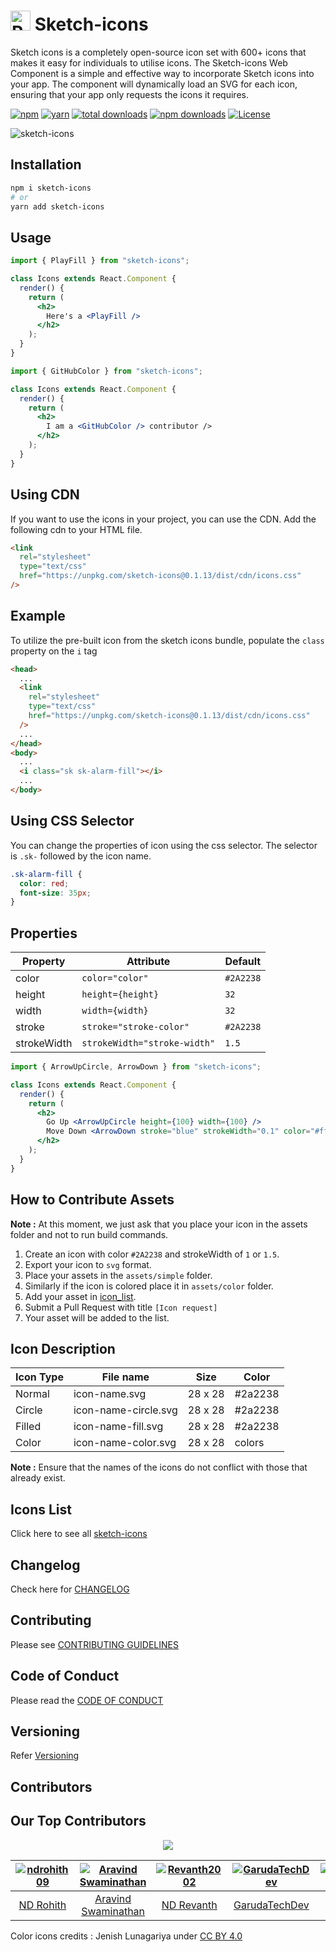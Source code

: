 # <img src="./assets/simple/sketch-icons.svg" width="32" alt="React Icons"> Sketch-icons

Sketch icons is a completely open-source icon set with 600+ icons that makes it easy for individuals to utilise icons. The Sketch-icons Web Component is a simple and effective way to incorporate Sketch icons into your app. The component will dynamically load an SVG for each icon, ensuring that your app only requests the icons it requires.

[![npm](https://img.shields.io/static/v1?label=npm&message=6.14.16&color=red)](https://www.npmjs.com/package/sketch-icons)
[![yarn](https://img.shields.io/static/v1?label=yarn&message=1.22.17&color=blue)](https://www.npmjs.com/package/sketch-icons)
[![total downloads](https://img.shields.io/badge/total%20downloads-30k%2B-orange)](https://www.npmjs.com/package/sketch-icons)
[![npm downloads](https://img.shields.io/npm/dm/sketch-icons.svg?style=flat&color=purple)](https://www.npmjs.com/package/sketch-icons)
<a href="https://github.com/tabler/tabler-icons/blob/master/LICENSE"><img src="https://img.shields.io/npm/l/@tabler/icons.svg" alt="License"></a>

![sketch-icons](./sketch-icons.svg)

## Installation

```bash
npm i sketch-icons
# or
yarn add sketch-icons
```

## Usage

```jsx
import { PlayFill } from "sketch-icons";

class Icons extends React.Component {
  render() {
    return (
      <h2>
        Here's a <PlayFill />
      </h2>
    );
  }
}
```

```jsx
import { GitHubColor } from "sketch-icons";

class Icons extends React.Component {
  render() {
    return (
      <h2>
        I am a <GitHubColor /> contributor />
      </h2>
    );
  }
}
```

## Using CDN

If you want to use the icons in your project, you can use the CDN. Add the following cdn to your HTML file.

```html
<link
  rel="stylesheet"
  type="text/css"
  href="https://unpkg.com/sketch-icons@0.1.13/dist/cdn/icons.css"
/>
```

## Example

To utilize the pre-built icon from the sketch icons bundle, populate the `class` property on the `i` tag

```html
<head>
  ...
  <link
    rel="stylesheet"
    type="text/css"
    href="https://unpkg.com/sketch-icons@0.1.13/dist/cdn/icons.css"
  />
  ...
</head>
<body>
  ...
  <i class="sk sk-alarm-fill"></i>
  ...
</body>
```

## Using CSS Selector

You can change the properties of icon using the css selector. The selector is `.sk-` followed by the icon name.

```css
.sk-alarm-fill {
  color: red;
  font-size: 35px;
}
```

## Properties

| Property    | Attribute                    | Default   |
| ----------- | ---------------------------- | --------- |
| color       | `color="color"`              | `#2A2238` |
| height      | `height={height}`            | `32`      |
| width       | `width={width}`              | `32`      |
| stroke      | `stroke="stroke-color"`      | `#2A2238` |
| strokeWidth | `strokeWidth="stroke-width"` | `1.5`     |

```jsx
import { ArrowUpCircle, ArrowDown } from "sketch-icons";

class Icons extends React.Component {
  render() {
    return (
      <h2>
        Go Up <ArrowUpCircle height={100} width={100} />
        Move Down <ArrowDown stroke="blue" strokeWidth="0.1" color="#ffffff" />
      </h2>
    );
  }
}
```

## How to Contribute Assets

**Note :** At this moment, we just ask that you place your icon in the assets folder and not to run build commands.

1. Create an icon with color `#2A2238` and strokeWidth of `1` or `1.5`.
1. Export your icon to `svg` format.
1. Place your assets in the `assets/simple` folder.
1. Similarly if the icon is colored place it in `assets/color` folder.
1. Add your asset in [icon_list](icon_list.md).
1. Submit a Pull Request with title `[Icon request]`
1. Your asset will be added to the list.

## Icon Description

| Icon Type | File name            | Size    | Color   |
| --------- | -------------------- | ------- | ------- |
| Normal    | icon-name.svg        | 28 x 28 | #2a2238 |
| Circle    | icon-name-circle.svg | 28 x 28 | #2a2238 |
| Filled    | icon-name-fill.svg   | 28 x 28 | #2a2238 |
| Color     | icon-name-color.svg  | 28 x 28 | colors  |

**Note :** Ensure that the names of the icons do not conflict with those that already exist.

## Icons List

Click here to see all [sketch-icons](./icon_list.md)

## Changelog

Check here for [CHANGELOG](CHANGELOG.md)

## Contributing

Please see [CONTRIBUTING GUIDELINES](CONTRIBUTING.md)

## Code of Conduct

Please read the [CODE OF CONDUCT](CODE_OF_CONDUCT.md)

## Versioning

Refer [Versioning](VERSIONING.md)

## Contributors

## Our Top Contributors 
<p align="center"><a href="https://github.com/garudatechnologydevelopers/Sketch-icons/graphs/contributors">
  <img src="https://contributors-img.web.app/image?repo=garudatechnologydevelopers/Sketch-icons" />
</a></p>


| [<img alt="ndrohith09" src="https://avatars.githubusercontent.com/u/73429989?v=4&s=117 width=117 ">](https://github.com/ndrohith09) | [<img alt="Aravind Swaminathan" src="https://avatars.githubusercontent.com/u/71716685?v=4&s=117 width=117">](https://github.com/Aravind2203) | [<img alt="Revanth2002" src="https://avatars.githubusercontent.com/u/68279005?v=4&s=117 width=117">](https://github.com/Revanth2002) | [<img alt="GarudaTechDev" src="https://avatars2.githubusercontent.com/u/81281735?v=4&s=117 width=117">](https://github.com/GarudaTechDev) | [<img alt="smlogsubramani" src="https://avatars0.githubusercontent.com/u/74098979?v=4&s=117 width=117">](https://github.com/smlogsubramani) | [<img alt="Tr0612" src="https://avatars3.githubusercontent.com/u/45840572?v=4&s=117 width=117">](https://github.com/Tr0612) | [<img alt="Rams01010010" src="https://avatars2.githubusercontent.com/u/74339634?v=4&s=117 width=117">](https://github.com/Rams01010010) |
| :---------------------------------------------------------------------------------------------------------------------------------: | :------------------------------------------------------------------------------------------------------------------------------------------: | :----------------------------------------------------------------------------------------------------------------------------------: | :---------------------------------------------------------------------------------------------------------------------------------------: | :-----------------------------------------------------------------------------------------------------------------------------------------: | :-------------------------------------------------------------------------------------------------------------------------: | :-------------------------------------------------------------------------------------------------------------------------------------: |
|                                             [ND Rohith](https://github.com/ndrohith09)                                              |                                            [Aravind Swaminathan](https://github.com/Aravind2203)                                             |                                             [ND Revanth](https://github.com/Revanth2002)                                             |                                             [GarudaTechDev](https://github.com/GarudaTechDev)                                             |                                            [SM Logsubramani](https://github.com/smlogsubramani)                                             |                                          [Thanushraam](https://github.com/Tr0612)                                           |                                            [RAM SOLAIAPPAN](https://github.com/Rams01010010)                                            |

Color icons credits : Jenish Lunagariya under [CC BY 4.0](https://creativecommons.org/licenses/by/4.0/)
